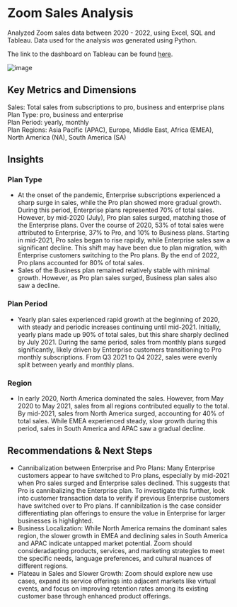 # Zoom Sales Analysis
Analyzed Zoom sales data between 2020 - 2022, using Excel, SQL and Tableau. Data used for the analysis was generated using Python. 

The link to the dashboard on Tableau can be found [here](https://public.tableau.com/app/profile/serena.surani/viz/ZoomSalesOverview2020-2022/ZoomSalesDashboard#1). 

![image](https://github.com/user-attachments/assets/4692f25a-46ec-4cc3-8d0c-355fd546674b)


## Key Metrics and Dimensions
Sales: Total sales from subscriptions to pro, business and enterprise plans  
Plan Type: pro, business and enterprise  
Plan Period: yearly, monthly  
Plan Regions: Asia Pacific (APAC), Europe, Middle East, Africa (EMEA), North America (NA), South America (SA)  

## Insights
  
### Plan Type
* At the onset of the pandemic, Enterprise subscriptions experienced a sharp surge in sales, while the Pro plan showed more gradual growth. During this period, Enterprise plans represented 70% of total sales. However, by mid-2020 (July), Pro plan sales surged, matching those of the Enterprise plans. Over the course of 2020, 53% of total sales were attributed to Enterprise, 37% to Pro, and 10% to Business plans. Starting in mid-2021, Pro sales began to rise rapidly, while Enterprise sales saw a significant decline. This shift may have been due to plan migration, with Enterprise customers switching to the Pro plans. By the end of 2022, Pro plans accounted for 80% of total sales.
* Sales of the Business plan remained relatively stable with minimal growth. However, as Pro plan sales surged, Business plan sales also saw a decline.

### Plan Period
* Yearly plan sales experienced rapid growth at the beginning of 2020, with steady and periodic increases continuing until mid-2021. Initially, yearly plans made up 90% of total sales, but this share sharply declined by July 2021. During the same period, sales from monthly plans surged significantly, likely driven by Enterprise customers transitioning to Pro monthly subscriptions. From Q3 2021 to Q4 2022, sales were evenly split between yearly and monthly plans.

### Region
* In early 2020, North America dominated the sales. However, from May 2020 to May 2021, sales from all regions contributed equally to the total. By mid-2021, sales from North America surged, accounting for 40% of total sales. While EMEA experienced steady, slow growth during this period, sales in South America and APAC saw a gradual decline.

## Recommendations & Next Steps

* Cannibalization between Enterprise and Pro Plans: Many Enterprise customers appear to have switched to Pro plans, especially by mid-2021 when Pro sales surged and Enterprise sales declined. This suggests that Pro is cannibalizing the Enterprise plan. To investigate this further, look into customer transaction data to verify if previous Enterprise customers have switched over to Pro plans. If cannibilzation is the case consider differentiating plan offerings to ensure the value in Enterprise for larger businesses is highlighted.
* Business Localization: While North America remains the dominant sales region, the slower growth in EMEA and declining sales in South America and APAC indicate untapped market potential. Zoom should consideradapting products, services, and marketing strategies to meet the specific needs, language preferences, and cultural nuances of different regions.
* Plateau in Sales and Slower Growth: Zoom should explore new use cases, expand its service offerings into adjacent markets like virtual events, and focus on improving retention rates among its existing customer base through enhanced product offerings.
